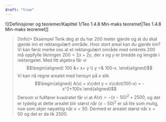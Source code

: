 ```yaml
---
draft: "true"
---
```

![[Definisjoner og teoremer/Kapittel 1/Teo 1.4.8 Min-maks teoremet|Teo 1.4.8 Min-maks teoremet]]

> [!info]+ Eksempel
> Tenk deg at du har 200 meter gjerde og at du skal gjerde inn et rektangulært område. Hvor stort areal kan du gjerde inn?
> Vi kan først merke oss at et rektangulært område med omkrets 200 må oppfylle likningen $200 = 2x+2y$, der $x$ og $y$ er bredde og lengde i rektangelet. Med litt algebra får vi $$\begin{aligned} 100  &= x+ y \\ y =& 100-x. \end{aligned}$$ 
> Vi kan nå regne arealet med hensyn på $x$ slik
> $$\begin{aligned} A(x) = x\cdot y = x\cdot(100-x) = -x^2+100x.\end{aligned}$$ 
> Dersom vi fullfører kvadratet får vi at $A(x)=-(x-50)^2+2500$, og det er tydelig at dette arealet blir størst når $(x-50)^2$ er så lite som mulig, noe som skjer nøyaktig når $x=50$. 
> Dermed er arealet størst når $x=50$ og det er da lik $2500$.

